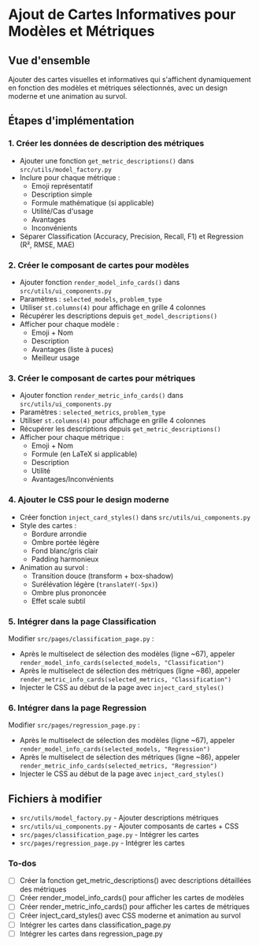 <!-- 8f8ce278-8314-4abf-85c0-304637590b9e 01e43d76-4986-492f-b602-7417e0133695 -->
# Ajout de Cartes Informatives pour Modèles et Métriques

## Vue d'ensemble
Ajouter des cartes visuelles et informatives qui s'affichent dynamiquement en fonction des modèles et métriques sélectionnés, avec un design moderne et une animation au survol.

## Étapes d'implémentation

### 1. Créer les données de description des métriques
- Ajouter une fonction `get_metric_descriptions()` dans `src/utils/model_factory.py`
- Inclure pour chaque métrique :
  - Emoji représentatif
  - Description simple
  - Formule mathématique (si applicable)
  - Utilité/Cas d'usage
  - Avantages
  - Inconvénients
- Séparer Classification (Accuracy, Precision, Recall, F1) et Regression (R², RMSE, MAE)

### 2. Créer le composant de cartes pour modèles
- Ajouter fonction `render_model_info_cards()` dans `src/utils/ui_components.py`
- Paramètres : `selected_models`, `problem_type`
- Utiliser `st.columns(4)` pour affichage en grille 4 colonnes
- Récupérer les descriptions depuis `get_model_descriptions()`
- Afficher pour chaque modèle :
  - Emoji + Nom
  - Description
  - Avantages (liste à puces)
  - Meilleur usage

### 3. Créer le composant de cartes pour métriques
- Ajouter fonction `render_metric_info_cards()` dans `src/utils/ui_components.py`
- Paramètres : `selected_metrics`, `problem_type`
- Utiliser `st.columns(4)` pour affichage en grille 4 colonnes
- Récupérer les descriptions depuis `get_metric_descriptions()`
- Afficher pour chaque métrique :
  - Emoji + Nom
  - Formule (en LaTeX si applicable)
  - Description
  - Utilité
  - Avantages/Inconvénients

### 4. Ajouter le CSS pour le design moderne
- Créer fonction `inject_card_styles()` dans `src/utils/ui_components.py`
- Style des cartes :
  - Bordure arrondie
  - Ombre portée légère
  - Fond blanc/gris clair
  - Padding harmonieux
- Animation au survol :
  - Transition douce (transform + box-shadow)
  - Surélévation légère (`translateY(-5px)`)
  - Ombre plus prononcée
  - Effet scale subtil

### 5. Intégrer dans la page Classification
Modifier `src/pages/classification_page.py` :
- Après le multiselect de sélection des modèles (ligne ~67), appeler `render_model_info_cards(selected_models, "Classification")`
- Après le multiselect de sélection des métriques (ligne ~86), appeler `render_metric_info_cards(selected_metrics, "Classification")`
- Injecter le CSS au début de la page avec `inject_card_styles()`

### 6. Intégrer dans la page Regression
Modifier `src/pages/regression_page.py` :
- Après le multiselect de sélection des modèles (ligne ~67), appeler `render_model_info_cards(selected_models, "Regression")`
- Après le multiselect de sélection des métriques (ligne ~86), appeler `render_metric_info_cards(selected_metrics, "Regression")`
- Injecter le CSS au début de la page avec `inject_card_styles()`

## Fichiers à modifier
- `src/utils/model_factory.py` - Ajouter descriptions métriques
- `src/utils/ui_components.py` - Ajouter composants de cartes + CSS
- `src/pages/classification_page.py` - Intégrer les cartes
- `src/pages/regression_page.py` - Intégrer les cartes


### To-dos

- [ ] Créer la fonction get_metric_descriptions() avec descriptions détaillées des métriques
- [ ] Créer render_model_info_cards() pour afficher les cartes de modèles
- [ ] Créer render_metric_info_cards() pour afficher les cartes de métriques
- [ ] Créer inject_card_styles() avec CSS moderne et animation au survol
- [ ] Intégrer les cartes dans classification_page.py
- [ ] Intégrer les cartes dans regression_page.py